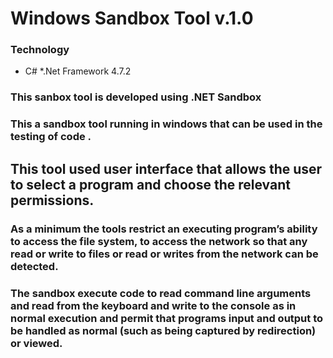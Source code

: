 
# Windows Sandbox Tool v.1.0

### Technology
 * C#
 *.Net Framework 4.7.2
 
### This sanbox tool is developed using .NET Sandbox 
### This a sandbox tool running in windows that can be used in the testing of code .

## This tool used user interface that allows the user to select a program and choose the relevant permissions. 

### As a minimum the tools restrict an executing program’s ability to access the file system, to access the network so that any read or write to files or read or writes from the network can be detected.

### The sandbox execute code to read command line arguments and read from the keyboard and write to the console as in normal execution and permit that programs input and output to be handled as normal (such as being captured by redirection) or viewed.